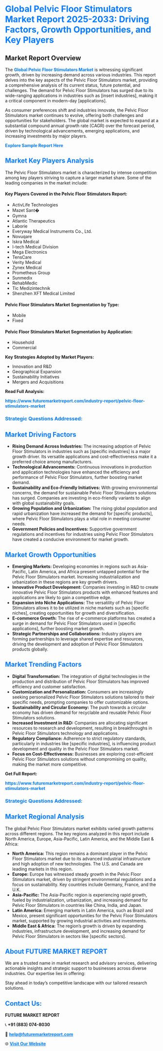 <h1 style="color: #007BFF;">Global Pelvic Floor Stimulators Market Report 2025-2033: Driving Factors, Growth Opportunities, and Key Players</h1>

<section id="overview">
<h2>Market Report Overview</h2>
<p>The <a href="https://www.futuremarketreport.com/industry-report/pelvic-floor-stimulators-market" style="color: #007BFF; text-decoration: none;"><strong>Global Pelvic Floor Stimulators Market</strong></a> is witnessing significant growth, driven by increasing demand across various industries. This report delves into the key aspects of the Pelvic Floor Stimulators market, providing a comprehensive analysis of its current status, future potential, and challenges. The demand for Pelvic Floor Stimulators has surged due to its wide-ranging applications in industries such as [insert industries], making it a critical component in modern-day [applications].</p>
<p>As consumer preferences shift and industries innovate, the Pelvic Floor Stimulators market continues to evolve, offering both challenges and opportunities for stakeholders. The global market is expected to expand at a substantial compound annual growth rate (CAGR) over the forecast period, driven by technological advancements, emerging applications, and increasing investments by major players.</p>
</section>

<section id="overview">
<p><a href="https://www.futuremarketreport.com/request-sample/reportId=64537" style="color: #007BFF; text-decoration: none;"><strong>Explore Sample Report Here</strong></a></p>
</section>

<section id="key-players">
<h2 style="color: #007BFF;">Market Key Players Analysis</h2>
<p>The Pelvic Floor Stimulators market is characterized by intense competition among key players striving to capture a larger market share. Some of the leading companies in the market include:</p>
<h4>Key Players Covered in the Pelvic Floor Stimulators Report:</h4>
<ul><li>ActivLife Technologies</li><li>Mazet Sant�</li><li>Gymna</li><li>Atlantic Therapeutics</li><li>Laborie</li><li>Everyway Medical Instruments Co., Ltd.</li><li>Novuqare</li><li>Iskra Medical</li><li>I-tech Medical Division</li><li>Mega Electronics</li><li>TensCare</li><li>Verity Medical</li><li>Zynex Medical</li><li>Prometheus Group</li><li>Sunmedix</li><li>RehabMedic</li><li>Tic Medizintechnik</li><li>Shenzhen XFT Medical Limited</li></ul>
<h4>Pelvic Floor Stimulators Market Segmentation by Type:</h4>
<ul><li>Mobile</li><li>Fixed</li></ul>

<h4>Pelvic Floor Stimulators Market Segmentation by Application:</h4>
<ul><li>Household</li><li>Commercial</li></ul>
<p><strong>Key Strategies Adopted by Market Players:</strong></p>
<ul>
<li>Innovation and R&D</li>
<li>Geographical Expansion</li>
<li>Sustainability Initiatives</li>
<li>Mergers and Acquisitions</li>
</ul>
</section>

<section>
<p><strong>Read Full Analysis: </strong></p><a href="https://www.futuremarketreport.com/industry-report/pelvic-floor-stimulators-market" style="color: #007BFF; text-decoration: none;"><strong>https://www.futuremarketreport.com/industry-report/pelvic-floor-stimulators-market</strong></a>
<h3 style="color: #007BFF;">Strategic Questions Addressed:</h3>
</section>

<section id="driving-factors">
<h2 style="color: #007BFF;">Market Driving Factors</h2>
<ul>
<li><strong>Rising Demand Across Industries:</strong> The increasing adoption of Pelvic Floor Stimulators in industries such as [specific industries] is a major growth driver. Its versatile applications and cost-effectiveness make it a preferred choice among manufacturers.</li>
<li><strong>Technological Advancements:</strong> Continuous innovations in production and application technologies have enhanced the efficiency and performance of Pelvic Floor Stimulators, further boosting market demand.</li>
<li><strong>Sustainability and Eco-Friendly Initiatives:</strong> With growing environmental concerns, the demand for sustainable Pelvic Floor Stimulators solutions has surged. Companies are investing in eco-friendly variants to align with global sustainability goals.</li>
<li><strong>Growing Population and Urbanization:</strong> The rising global population and rapid urbanization have increased the demand for [specific products], where Pelvic Floor Stimulators plays a vital role in meeting consumer needs.</li>
<li><strong>Government Policies and Incentives:</strong> Supportive government regulations and incentives for industries using Pelvic Floor Stimulators have created a conducive environment for market growth.</li>
</ul>
</section>

<section id="growth-opportunities">
<h2 style="color: #007BFF;">Market Growth Opportunities</h2>
<ul>
<li><strong>Emerging Markets:</strong> Developing economies in regions such as Asia-Pacific, Latin America, and Africa present untapped potential for the Pelvic Floor Stimulators market. Increasing industrialization and urbanization in these regions are key growth drivers.</li>
<li><strong>Innovative Product Development:</strong> Companies investing in R&D to create innovative Pelvic Floor Stimulators products with enhanced features and applications are likely to gain a competitive edge.</li>
<li><strong>Expansion into Niche Applications:</strong> The versatility of Pelvic Floor Stimulators allows it to be utilized in niche markets such as [specific niches], creating opportunities for growth and diversification.</li>
<li><strong>E-commerce Growth:</strong> The rise of e-commerce platforms has created a surge in demand for Pelvic Floor Stimulators used in [specific applications], further boosting market growth.</li>
<li><strong>Strategic Partnerships and Collaborations:</strong> Industry players are forming partnerships to leverage shared expertise and resources, driving the development and adoption of Pelvic Floor Stimulators products globally.</li>
</ul>
</section>

<section id="trending-factors">
<h2 style="color: #007BFF;">Market Trending Factors</h2>
<ul>
<li><strong>Digital Transformation:</strong> The integration of digital technologies in the production and distribution of Pelvic Floor Stimulators has improved efficiency and customer satisfaction.</li>
<li><strong>Customization and Personalization:</strong> Consumers are increasingly seeking personalized Pelvic Floor Stimulators solutions tailored to their specific needs, prompting companies to offer customizable options.</li>
<li><strong>Sustainability and Circular Economy:</strong> The push towards a circular economy has driven demand for recyclable and reusable Pelvic Floor Stimulators solutions.</li>
<li><strong>Increased Investment in R&D:</strong> Companies are allocating significant resources to research and development, resulting in breakthroughs in Pelvic Floor Stimulators technology and applications.</li>
<li><strong>Regulatory Compliance:</strong> Adherence to strict regulatory standards, particularly in industries like [specific industries], is influencing product development and quality in the Pelvic Floor Stimulators market.</li>
<li><strong>Focus on Cost-Effectiveness:</strong> Businesses are exploring cost-efficient Pelvic Floor Stimulators solutions without compromising on quality, making the market more competitive.</li>
</ul>
</section>

<section>
<p><strong>Get Full Report: </strong></p><a href="https://www.futuremarketreport.com/industry-report/pelvic-floor-stimulators-market" style="color: #007BFF; text-decoration: none;"><strong>https://www.futuremarketreport.com/industry-report/pelvic-floor-stimulators-market</strong></a>
<h3 style="color: #007BFF;">Strategic Questions Addressed:</h3>
</section>


<section id="regional-analysis">
<h2 style="color: #007BFF;">Market Regional Analysis</h2>
<p>The global Pelvic Floor Stimulators market exhibits varied growth patterns across different regions. The key regions analyzed in this report include North America, Europe, Asia-Pacific, Latin America, and the Middle East & Africa:</p>
<ul>
<li><strong>North America:</strong> This region remains a dominant player in the Pelvic Floor Stimulators market due to its advanced industrial infrastructure and high adoption of new technologies. The U.S. and Canada are leading markets in this region.</li>
<li><strong>Europe:</strong> Europe has witnessed steady growth in the Pelvic Floor Stimulators market, driven by stringent environmental regulations and a focus on sustainability. Key countries include Germany, France, and the U.K.</li>
<li><strong>Asia-Pacific:</strong> The Asia-Pacific region is experiencing rapid growth, fueled by industrialization, urbanization, and increasing demand for Pelvic Floor Stimulators in countries like China, India, and Japan.</li>
<li><strong>Latin America:</strong> Emerging markets in Latin America, such as Brazil and Mexico, present significant opportunities for the Pelvic Floor Stimulators market, supported by growing industrial activities and investments.</li>
<li><strong>Middle East & Africa:</strong> The region’s growth is driven by expanding industries, infrastructure development, and increasing demand for Pelvic Floor Stimulators in sectors like [specific sectors].</li>
</ul>
</section>

<footer>
<h2 style="color: #007BFF;">About FUTURE MARKET REPORT</h2>
<p>We are a trusted name in market research and advisory services, delivering actionable insights and strategic support to businesses across diverse industries. Our expertise lies in offering:</p>

<p>Stay ahead in today’s competitive landscape with our tailored research solutions.</p>

<h2 style="color: #007BFF;">Contact Us:</h2>
<p><strong>FUTURE MARKET REPORT</strong></p>
<p>📞 <strong>+91 (883) 074-8030</strong></p>
<p>📧 <strong><a href="mailto:help@futuremarketreport.com" style="color: #007BFF;">help@futuremarketreport.com</a></strong></p>
<p>🌐 <strong><a href="https://www.futuremarketreport.com/" style="color: #007BFF;">Visit Our Website</a></strong></p>
</footer>